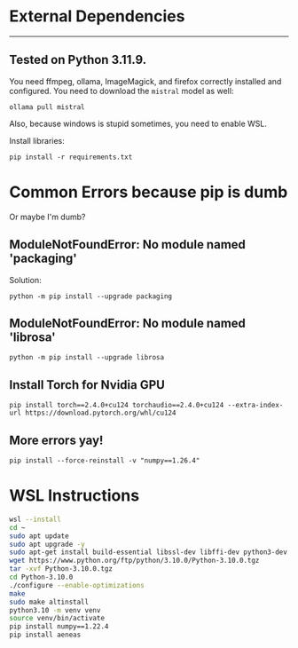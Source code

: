 # External Dependencies
---
Tested on Python 3.11.9.
---
You need ffmpeg, ollama, ImageMagick, and firefox correctly installed and configured. You need to download the `mistral` model as well:
```shell
ollama pull mistral
```
Also, because windows is stupid sometimes, you need to enable WSL.


Install libraries:
```
pip install -r requirements.txt
```

# Common Errors because pip is dumb
Or maybe I'm dumb?

## ModuleNotFoundError: No module named 'packaging'

Solution:
```
python -m pip install --upgrade packaging
```

## ModuleNotFoundError: No module named 'librosa'

```
python -m pip install --upgrade librosa
```

## Install Torch for Nvidia GPU
```
pip install torch==2.4.0+cu124 torchaudio==2.4.0+cu124 --extra-index-url https://download.pytorch.org/whl/cu124
```
## More errors yay!
```
pip install --force-reinstall -v "numpy==1.26.4"
```

# WSL Instructions
```bash
wsl --install
cd ~
sudo apt update
sudo apt upgrade -y
sudo apt-get install build-essential libssl-dev libffi-dev python3-dev espeak libespeak-dev ffmpeg
wget https://www.python.org/ftp/python/3.10.0/Python-3.10.0.tgz
tar -xvf Python-3.10.0.tgz
cd Python-3.10.0
./configure --enable-optimizations
make
sudo make altinstall
python3.10 -m venv venv
source venv/bin/activate
pip install numpy==1.22.4
pip install aeneas

```
